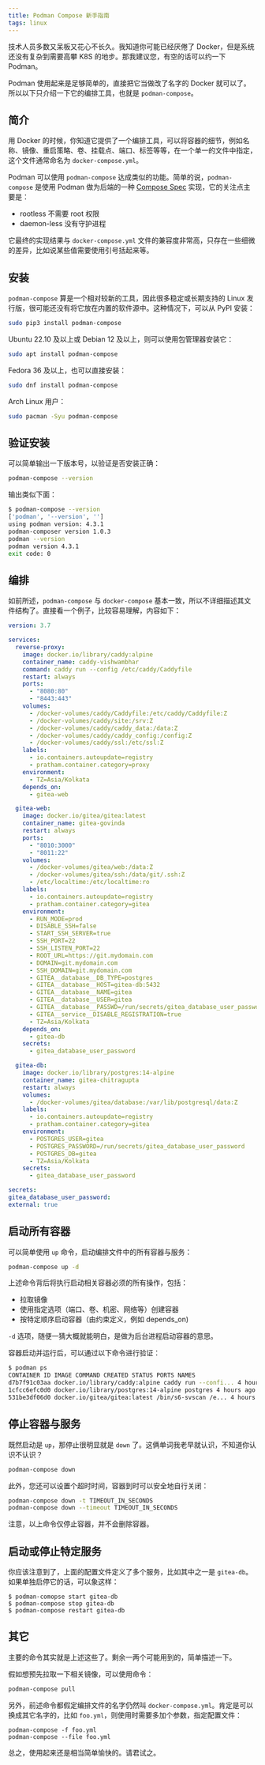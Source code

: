 ```yaml
---
title: Podman Compose 新手指南
tags: linux
---
```


技术人员多数又呆板又花心不长久。我知道你可能已经厌倦了 Docker，但是系统还没有复杂到需要高攀 K8S 的地步。那我建议您，有空的话可以约一下 Podman。

Podman 使用起来是足够简单的，直接把它当做改了名字的 Docker 就可以了。所以以下只介绍一下它的编排工具，也就是 `podman-compose`。

## 简介

用 Docker 的时候，你知道它提供了一个编排工具，可以将容器的细节，例如名称、镜像、重启策略、卷、挂载点、端口、标签等等，在一个单一的文件中指定，这个文件通常命名为 `docker-compose.yml`。

Podman 可以使用 `podman-compose` 达成类似的功能。简单的说，`podman-compose` 是使用 Podman 做为后端的一种 [Compose Spec](https://compose-spec.io/) 实现，它的关注点主要是：

- rootless 不需要 root 权限
- daemon-less 没有守护进程

它最终的实现结果与 `docker-compose.yml` 文件的兼容度非常高，只存在一些细微的差异，比如说某些值需要使用引号括起来等。

## 安装

`podman-compose` 算是一个相对较新的工具，因此很多稳定或长期支持的 Linux 发行版，很可能还没有将它放在内置的软件源中。这种情况下，可以从 PyPI 安装：

```bash
sudo pip3 install podman-compose
```

Ubuntu 22.10 及以上或 Debian 12 及以上，则可以使用包管理器安装它：

```bash
sudo apt install podman-compose
```

Fedora 36 及以上，也可以直接安装：

```bash
sudo dnf install podman-compose
```

Arch Linux 用户：

```bash
sudo pacman -Syu podman-compose
```

## 验证安装

可以简单输出一下版本号，以验证是否安装正确：

```bash
podman-compose --version
```

输出类似下面：

```bash
$ podman-compose --version
['podman', '--version', '']
using podman version: 4.3.1
podman-composer version 1.0.3
podman --version
podman version 4.3.1
exit code: 0
```

## 编排

如前所述，`podman-compose` 与 `docker-compose` 基本一致，所以不详细描述其文件结构了。直接看一个例子，比较容易理解，内容如下：

```yml
version: 3.7

services:
  reverse-proxy:
    image: docker.io/library/caddy:alpine
    container_name: caddy-vishwambhar
    command: caddy run --config /etc/caddy/Caddyfile
    restart: always
    ports:
      - "8080:80"
      - "8443:443"
    volumes:
      - /docker-volumes/caddy/Caddyfile:/etc/caddy/Caddyfile:Z
      - /docker-volumes/caddy/site:/srv:Z
      - /docker-volumes/caddy/caddy_data:/data:Z
      - /docker-volumes/caddy/caddy_config:/config:Z
      - /docker-volumes/caddy/ssl:/etc/ssl:Z
    labels:
      - io.containers.autoupdate=registry
      - pratham.container.category=proxy
    environment:
      - TZ=Asia/Kolkata
    depends_on:
      - gitea-web

  gitea-web:
    image: docker.io/gitea/gitea:latest
    container_name: gitea-govinda
    restart: always
    ports:
      - "8010:3000"
      - "8011:22"
    volumes:
      - /docker-volumes/gitea/web:/data:Z
      - /docker-volumes/gitea/ssh:/data/git/.ssh:Z
      - /etc/localtime:/etc/localtime:ro
    labels:
      - io.containers.autoupdate=registry
      - pratham.container.category=gitea
    environment:
      - RUN_MODE=prod
      - DISABLE_SSH=false
      - START_SSH_SERVER=true
      - SSH_PORT=22
      - SSH_LISTEN_PORT=22
      - ROOT_URL=https://git.mydomain.com
      - DOMAIN=git.mydomain.com
      - SSH_DOMAIN=git.mydomain.com
      - GITEA__database__DB_TYPE=postgres
      - GITEA__database__HOST=gitea-db:5432
      - GITEA__database__NAME=gitea
      - GITEA__database__USER=gitea
      - GITEA__database__PASSWD=/run/secrets/gitea_database_user_password
      - GITEA__service__DISABLE_REGISTRATION=true
      - TZ=Asia/Kolkata
    depends_on:
      - gitea-db
    secrets:
      - gitea_database_user_password

  gitea-db:
    image: docker.io/library/postgres:14-alpine
    container_name: gitea-chitragupta
    restart: always
    volumes:
      - /docker-volumes/gitea/database:/var/lib/postgresql/data:Z
    labels:
      - io.containers.autoupdate=registry
      - pratham.container.category=gitea
    environment:
      - POSTGRES_USER=gitea
      - POSTGRES_PASSWORD=/run/secrets/gitea_database_user_password
      - POSTGRES_DB=gitea
      - TZ=Asia/Kolkata
    secrets:
      - gitea_database_user_password

secrets:
gitea_database_user_password:
external: true
```

## 启动所有容器

可以简单使用 `up` 命令，启动编排文件中的所有容器与服务：

```bash
podman-compose up -d
```

上述命令背后将执行启动相关容器必须的所有操作，包括：

- 拉取镜像
- 使用指定选项（端口、卷、机密、网络等）创建容器
- 按特定顺序启动容器（由约束定义，例如 depends_on)

`-d` 选项，随便一猜大概就能明白，是做为后台进程启动容器的意思。

容器启动并运行后，可以通过以下命令进行验证：

```bash
$ podman ps
CONTAINER ID IMAGE COMMAND CREATED STATUS PORTS NAMES
d7b7f91c03aa docker.io/library/caddy:alpine caddy run --confi... 4 hours ago Up 4 hours ago 0.0.0.0:8080->80/tcp, 0.0.0.0:8443->443/tcp caddy-vishwambhar
1cfcc6efc0d0 docker.io/library/postgres:14-alpine postgres 4 hours ago Up 4 hours ago gitea-chitragupta
531be3df06d0 docker.io/gitea/gitea:latest /bin/s6-svscan /e... 4 hours ago Up 4 hours ago 0.0.0.0:8010->3000/tcp, 0.0.0.0:8011->22/tcp gitea-govinda
```

## 停止容器与服务

既然启动是 `up`，那停止很明显就是 `down` 了。这俩单词我老早就认识，不知道你认识不认识？

```bash
podman-compose down
```

此外，您还可以设置个超时时间，容器到时可以安全地自行关闭：

```bash
podman-compose down -t TIMEOUT_IN_SECONDS
podman-compose down --timeout TIMEOUT_IN_SECONDS
```

注意，以上命令仅停止容器，并不会删除容器。

## 启动或停止特定服务

你应该注意到了，上面的配置文件定义了多个服务，比如其中之一是 `gitea-db`。如果单独启停它的话，可以象这样：

```
$ podman-comopse start gitea-db
$ podman-compose stop gitea-db
$ podman-compose restart gitea-db
```

## 其它

主要的命令其实就是上述这些了。剩余一两个可能用到的，简单描述一下。

假如想预先拉取一下相关镜像，可以使用命令：

```bash
podman-compose pull
```

另外，前述命令都假定编排文件的名字仍然叫 `docker-compose.yml`。肯定是可以换成其它名字的，比如 `foo.yml`，则使用时需要多加个参数，指定配置文件：

```
podman-compose -f foo.yml
podman-compose --file foo.yml
```

总之，使用起来还是相当简单愉快的。请君试之。
